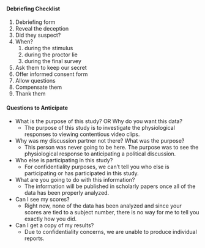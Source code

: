 #### Debriefing Checklist

1. Debriefing form
2. Reveal the deception
3. Did they suspect?
4. When?
	1. during the stimulus
	2. during the proctor lie
	3. during the final survey
5. Ask them to keep our secret
6. Offer informed consent form
7. Allow questions
8. Compensate them
9. Thank them

#### Questions to Anticipate

* What is the purpose of this study? OR Why do you want this data?
    * The purpose of this study is to investigate the physiological responses to viewing contentious video clips.
* Why was my discussion partner not there? What was the purpose?
    * This person was never going to be here. The purpose was to see the physiological response to anticipating a political discussion.
* Who else is participating in this study?
    * For confidentiality purposes, we can’t tell you who else is participating or has participated in this study.
* What are you going to do with this information?
    * The information will be published in scholarly papers once all of the data has been properly analyzed.
* Can I see my scores?
    * Right now, none of the data has been analyzed and since your scores are tied to a subject number, there is no way for me to tell you exactly how you did.
* Can I get a copy of my results?
    * Due to confidentiality concerns, we are unable to produce individual reports.
